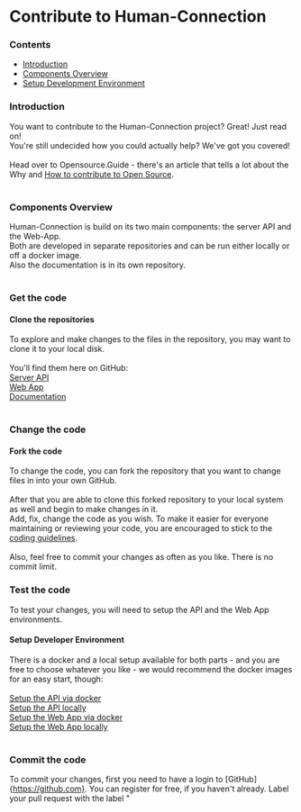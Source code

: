# Contribute to Human-Connection

### Contents
* [Introduction](#Introduction)
* [Components Overview](#Components-Overview)
* [Setup Development Environment](#Setup-Developmen-Environment)


### Introduction
You want to contribute to the Human-Connection project? Great! Just read
on!</br>
You're still undecided how you could actually help? We've got you
covered!</br>
</br>
Head over to Opensource.Guide - there's an article that tells a lot
about the Why and
[How to contribute to Open Source](https://opensource.guide/how-to-contribute/).</br>
</br>

### Components Overview
Human-Connection is build on its two main components: the server API and
the Web-App.</br>
Both are developed in separate repositories and can be run either
locally or off a docker image.</br>
Also the documentation is in its own repository.</br>
</br>
### Get the code
#### Clone the repositories
To explore and make changes to the files in the repository, you may want
to clone it to your local disk.</br>
</br>
You'll find them here on GitHub:</br>
[Server API](https://github.com/Human-Connection/API)</br>
[Web App](https://github.com/Human-Connection/WebApp)</br>
[Documentation](https://github.com/Human-Connection/Documentation)</br>
</br>
### Change the code
#### Fork the code
To change the code, you can fork the repository that you want to change
files in into your own GitHub.</br>
</br>
After that you are able to clone this forked repository to your local
system as well and begin to make changes in it.</br>
Add, fix, change the code as you wish. To make it easier for everyone
maintaining or reviewing your code, you are encouraged to stick to the
[coding guidelines]().</br>
</br>
Also, feel free to commit your changes as often as you like. There is no
commit limit.
</br>
### Test the code
To test your changes, you will need to setup the API and the Web App
environments.</br>
#### Setup Developer Environment
There is a docker and a local setup available for both parts - and you
are free to choose whatever you like - we would recommend the docker
images for an easy start, though:</br>
</br>
[Setup the API via docker](https://docs.human-connection.org/server-api/installation.html#installation-via-docker)</br>
[Setup the API locally](https://docs.human-connection.org/server-api/installation.html#installation-on-local-system)</br>
[Setup the Web App via docker](https://docs.human-connection.org/web-app/installation.html#installation-via-docker)</br>
[Setup the Web App locally](https://docs.human-connection.org/web-app/installation.html#installation-on-local-system)</br>
</br>
### Commit the code
To commit your changes, first you need to have a login to [GitHub]{https://github.com}. You can register for free, if you haven't already.
Label your pull request with the label "
